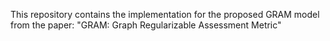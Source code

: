 This repository contains the implementation for the proposed GRAM model from the paper: "GRAM: Graph Regularizable Assessment Metric" 
